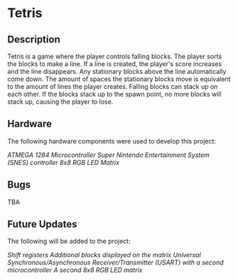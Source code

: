 # Tetris

## Description
Tetris is a game where the player controls falling blocks. The player sorts the blocks to make a line. If a line is created, the player's score increases and the line disappears. Any stationary blocks above the line automatically come down. The amount of spaces the stationary blocks move is equivalent to the amount of lines the player creates. Falling blocks can stack up on each other. If the blocks stack up to the spawn point, no more blocks will stack up, causing the player to lose.

## Hardware
The following hardware components were used to develop this project:

*ATMEGA 1284 Microcontroller*
*Super Nintendo Entertainment System (SNES) controller*
*8x8 RGB LED Matrix*

## Bugs
TBA

## Future Updates
The following will be added to the project:

*Shift registers*
*Additional blocks displayed on the matrix* 
*Universal Synchronous/Asynchronous Receiver/Transmitter (USART) with a second microcontroller*
*A second 8x8 RGB LED matrix*
